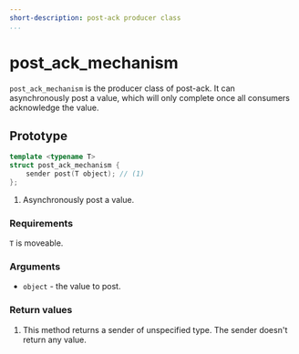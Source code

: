 ```yaml
---
short-description: post-ack producer class
...
```


# post_ack_mechanism

`post_ack_mechanism` is the producer class of post-ack. It can asynchronously
post a value, which will only complete once all consumers acknowledge the value.

## Prototype

```cpp
template <typename T>
struct post_ack_mechanism {
	sender post(T object); // (1)
};
```

1. Asynchronously post a value.

### Requirements

`T` is moveable.

### Arguments

 - `object` - the value to post.

### Return values

1. This method returns a sender of unspecified type. The sender doesn't return any value.
